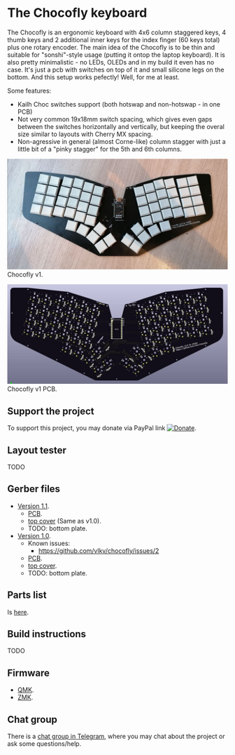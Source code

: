 # The Chocofly keyboard

The Chocofly is an ergonomic keyboard with 4x6 column staggered keys,
4 thumb keys and 2 additional inner keys for the index finger (60 keys total) plus one rotary encoder.
The main idea of the Chocofly is to be thin and suitable for "sonshi"-style usage (putting it ontop the laptop keyboard). It is also pretty minimalistic - no LEDs, OLEDs and in my build it even has no case. It's just a pcb with switches on top of it and small silicone legs on the bottom. And this setup works pefectly! Well, for me at least.

Some features:
- Kailh Choc switches support (both hotswap and non-hotswap - in one PCB)
- Not very common 19x18mm switch spacing, which gives even gaps between the switches horizontally and vertically,
  but keeping the overal size similar to layouts with Cherry MX spacing.
- Non-agressive in general (almost Corne-like) column stagger with just a little bit of a "pinky stagger" for the 5th and 6th columns.

![The Chocofly keyboard v1](/images/chocofly_v1-0.jpg)
Chocofly v1.

![The Chocofly keyboard v1 PCB](/images/chocofly_pcb_v1-0.jpg)
Chocofly v1 PCB.


## Support the project

To support this project, you may donate via PayPal link [![Donate](https://img.shields.io/badge/Donate-PayPal-green.svg)](https://www.paypal.com/cgi-bin/webscr?cmd=_s-xclick&hosted_button_id=99MYK4CNR8DP2).


## Layout tester

TODO


## Gerber files

* [Version 1.1](https://github.com/vlkv/chocofly/tree/v1.1).
  * [PCB](https://github.com/vlkv/chocofly/blob/v1.1/pcb/chocofly_v1_1_pcb.zip).
  * [top cover](https://github.com/vlkv/chocofly/blob/v1.0/top_cover/chocofly_v1_0_top_cover.zip) (Same as v1.0).
  * TODO: bottom plate.
* [Version 1.0](https://github.com/vlkv/chocofly/tree/v1.0).
  * Known issues:
    * https://github.com/vlkv/chocofly/issues/2
  * [PCB](https://github.com/vlkv/chocofly/blob/v1.0/pcb/chocofly_v1_0_pcb.zip).
  * [top cover](https://github.com/vlkv/chocofly/blob/v1.0/top_cover/chocofly_v1_0_top_cover.zip).
  * TODO: bottom plate.


## Parts list

Is [here](parts_list.md).


## Build instructions

TODO


## Firmware

* [QMK](https://github.com/vlkv/qmk_firmware/tree/master/keyboards/chocofly).
* [ZMK](https://github.com/vlkv/chocofly-zmk-config).


## Chat group

There is a [chat group in Telegram](https://t.me/avalanche_kb), where you may chat about the project or ask some questions/help.

